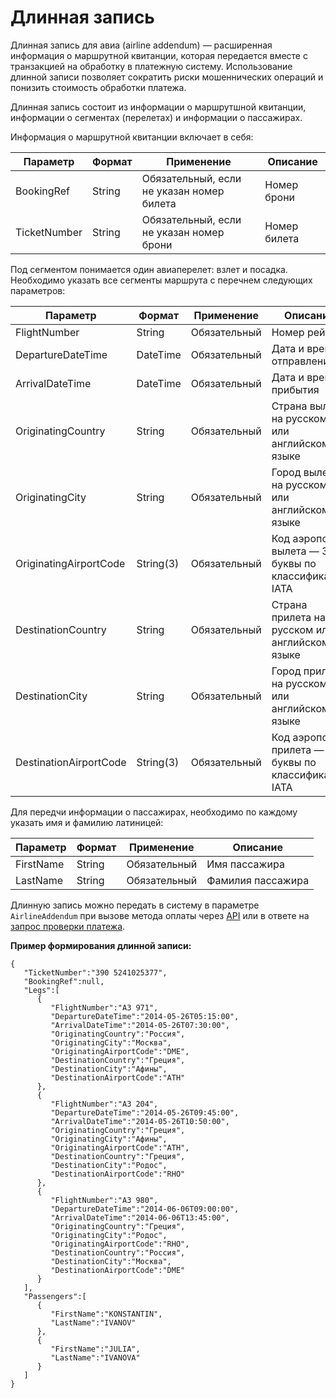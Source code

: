 # Длинная запись

Длинная запись для авиа (airline addendum) — расширенная информация о маршрутной квитанции, которая передается вместе с транзакцией на обработку в платежную систему. Использование длинной записи позволяет сократить риски мошеннических операций и понизить стоимость обработки платежа.

Длинная запись состоит из информации о маршрутшной квитанции, информации о сегментах (перелетах) и информации о пассажирах.

Информация о маршрутной квитанции включает в себя:

Параметр | Формат | Применение | Описание
--------- | ------- | ----------- | ----------- 
BookingRef |	String |	Обязательный, если не указан номер билета |	Номер брони
TicketNumber |	String |	Обязательный, если не указан номер брони |	Номер билета

Под сегментом понимается один авиаперелет: взлет и посадка. Необходимо указать все сегменты маршрута с перечнем следующих параметров:

Параметр | Формат | Применение | Описание
--------- | ------- | ----------- | ----------- 
FlightNumber |	String |	Обязательный |	Номер рейса
DepartureDateTime |	DateTime |	Обязательный |	Дата и время отправления
ArrivalDateTime |	DateTime |	Обязательный |	Дата и время прибытия
OriginatingCountry |	String |	Обязательный |	Страна вылета на русском или английском языке
OriginatingCity |	String |	Обязательный |	Город вылета на русском или английском языке
OriginatingAirportCode |	String(3) |	Обязательный |	Код аэропорта вылета — 3 буквы по классификации IATA
DestinationCountry |	String |	Обязательный |	Страна прилета на русском или английском языке
DestinationCity |	String |	Обязательный |	Город прилета на русском или английском языке
DestinationAirportCode |	String(3) |	Обязательный |	Код аэропорта прилета — 3 буквы по классификации IATA

Для передчи информации о пассажирах, необходимо по каждому указать имя и фамилию латиницей:

Параметр | Формат | Применение | Описание
--------- | ------- | ----------- | ----------- 
FirstName |	String |	Обязательный |	Имя пассажира
LastName |	String |	Обязательный |	Фамилия пассажира

Длинную запись можно передать в систему в параметре `AirlineAddendum` при вызове метода оплаты через [API](#api) или в ответе на [запрос проверки платежа](#check).

**Пример формирования длинной записи:**

```shell
{
   "TicketNumber":"390 5241025377",
   "BookingRef":null,
   "Legs":[
      {
         "FlightNumber":"A3 971",
         "DepartureDateTime":"2014-05-26T05:15:00",
         "ArrivalDateTime":"2014-05-26T07:30:00",
         "OriginatingCountry":"Россия",
         "OriginatingCity":"Москва",
         "OriginatingAirportCode":"DME",
         "DestinationCountry":"Греция",
         "DestinationCity":"Афины",
         "DestinationAirportCode":"ATH"
      },
      {
         "FlightNumber":"A3 204",
         "DepartureDateTime":"2014-05-26T09:45:00",
         "ArrivalDateTime":"2014-05-26T10:50:00",
         "OriginatingCountry":"Греция",
         "OriginatingCity":"Афины",
         "OriginatingAirportCode":"ATH",
         "DestinationCountry":"Греция",
         "DestinationCity":"Родос",
         "DestinationAirportCode":"RHO"
      },
      {
         "FlightNumber":"A3 980",
         "DepartureDateTime":"2014-06-06T09:00:00",
         "ArrivalDateTime":"2014-06-06T13:45:00",
         "OriginatingCountry":"Греция",
         "OriginatingCity":"Родос",
         "OriginatingAirportCode":"RHO",
         "DestinationCountry":"Россия",
         "DestinationCity":"Москва",
         "DestinationAirportCode":"DME"
      }
   ],
   "Passengers":[
      {
         "FirstName":"KONSTANTIN",
         "LastName":"IVANOV"
      },
      {
         "FirstName":"JULIA",
         "LastName":"IVANOVA"
      }
   ]
}
```

